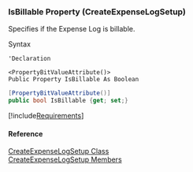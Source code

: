 ﻿### IsBillable Property (CreateExpenseLogSetup)

Specifies if the Expense Log is billable.

Syntax

```vbnet
'Declaration

<PropertyBitValueAttribute()>
Public Property IsBillable As Boolean
```

```csharp
[PropertyBitValueAttribute()]
public bool IsBillable {get; set;}
```

[!include[Requirements](../partials/requirements.md)]

#### Reference

[CreateExpenseLogSetup Class](FChoice.Toolkits.Clarify~FChoice.Toolkits.Clarify.FieldOps.CreateExpenseLogSetup.md)  
[CreateExpenseLogSetup Members](FChoice.Toolkits.Clarify~FChoice.Toolkits.Clarify.FieldOps.CreateExpenseLogSetup_members.md)